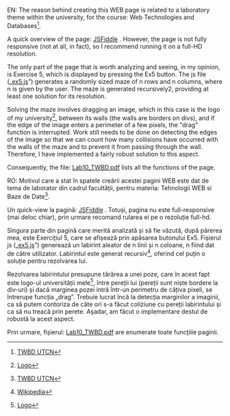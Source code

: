 EN:
The reason behind creating this WEB page is related to a laboratory theme within the university, for the course: Web Technologies and Databases[^1].

A quick overview of the page: [JSFiddle](https://jsfiddle.net/amicull/24j69ysf/24/) . However, the page is not fully responsive (not at all, in fact), so I recommend running it on a full-HD resolution.

The only part of the page that is worth analyzing and seeing, in my opinion, is Exercise 5, which is displayed by pressing the Ex5 button. The js file („[ex5.js](https://github.com/AmicuLL/html-js/blob/main/Lab10/ex5.js)”) generates a randomly sized maze of n rows and n columns, where n is given by the user. The maze is generated recursively2, providing at least one solution for its resolution.

Solving the maze involves dragging an image, which in this case is the logo of my university[^3], between its walls (the walls are borders on divs), and if the edge of the image enters a perimeter of a few pixels, the "drag" function is interrupted. Work still needs to be done on detecting the edges of the image so that we can count how many collisions have occurred with the walls of the maze and to prevent it from passing through the wall. Therefore, I have implemented a fairly robust solution to this aspect.

Consequently, the file: [Lab10_TWBD.pdf](https://github.com/AmicuLL/projects/blob/main/Lab10/Lab10_TWBD.pdf) lists all the functions of the page.

RO:
Motivul care a stat în spatele creării acestei pagini WEB este dat de tema de laborator din cadrul facultății, pentru materia: Tehnologii WEB si Baze de Date[^1].

Un quick-view la pagină: [JSFiddle](https://jsfiddle.net/amicull/24j69ysf/24/) . Totuși, pagina nu este full-responsive (mai deloc chiar), prin urmare recomand rularea ei pe o rezoluție full-hd.

Singura parte din pagină care merită analizată și să fie văzută, după părerea mea, este Exercițiul 5, care se afișează prin apăsarea butonului Ex5. Fișierul js („[ex5.js](https://github.com/AmicuLL/html-js/blob/main/Lab10/ex5.js)”) generează un labirint aleator de n linii și n coloane, n fiind dat de către utilizator. Labirintul este generat recursiv[^2], oferind cel puțin o soluție pentru rezolvarea lui. 

Rezolvarea labirintului presupune târârea a unei poze, care în acest fapt este logo-ul universității mele[^3], între pereții lui (pereții sunt niște bordere la div-uri) și dacă marginea pozei intră într-un perimetru de câțiva pixeli, se întrerupe funcția „drag”. Trebuie lucrat încă la detecția marginilor a imaginii, ca să putem contoriza de căte ori s-a făcut coliziune cu pereții labirintului și ca să nu treacă prin perete. Așadar, am făcut o implementare destul de robustă la acest aspect.

Prin urmare, fișierul: [Lab10_TWBD.pdf](https://github.com/AmicuLL/projects/blob/main/Lab10/Lab10_TWBD.pdf) are enumerate toate funcțiile paginii.

[^1]: [TWBD UTCN](https://etti.utcluj.ro/files/Acasa/Site/FiseDisciplina/TstRo/35.pdf)
[^2]: [Wikipedia](https://en.wikipedia.org/wiki/Maze_generation_algorithm#Recursive_implementation)
[^3]: [Logo](https://doctorat.utcluj.ro/images/logo_site.png)
